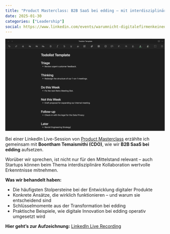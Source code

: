 ```yaml
---
title: "Product Masterclass: B2B SaaS bei edding – mit interdisziplinären Teams "
date: 2025-01-30
categories: ["Leadership"]
social: https://www.linkedin.com/events/warumnicht-digitalefirmenkeined7287516741629321216/comments/
---
```


![Product Masterclass](template.png)

Bei einer LinkedIn Live-Session von [Product Masterclass](https://www.product-masterclass.com/de) erzählte ich gemeinsam mit **Boontham Temaismithi (CDO)**, wie wir **B2B SaaS bei edding** aufsetzen.

Worüber wir sprechen, ist nicht nur für den Mittelstand relevant – auch Startups können beim Thema interdisziplinäre Kollaboration wertvolle Erkenntnisse mitnehmen.

**Was wir behandelt haben:**

- Die häufigsten Stolpersteine bei der Entwicklung digitaler Produkte
- Konkrete Ansätze, die wirklich funktionieren – und warum sie entscheidend sind
- Schlüsselmomente aus der Transformation bei edding
- Praktische Beispiele, wie digitale Innovation bei edding operativ umgesetzt wird

**Hier geht’s zur Aufzeichnung:** [LinkedIn Live Recording](https://www.linkedin.com/events/7287516741629321216/about/)
